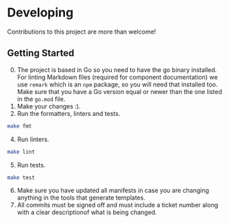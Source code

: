 # Developing

Contributions to this project are more than welcome!

## Getting Started

0. The project is based in Go so you need to have the go binary installed.
   For linting Markdown files (required for component documentation) we use
   `remark` which is an `npm` package, so you will need that installed too.
   Make sure that you have a Go version equal or newer than the one listed in
   the `go.mod` file.
1. Make your changes :).
2. Run the formatters, linters and tests.

```bash
make fmt
```

4. Run linters.

```bash
make lint
```

5. Run tests.

```bash
make test
```

6. Make sure you have updated all manifests in case you are changing anything in
   the tools that generate templates.
7. All commits must be signed off and must include a ticket number along with a
   clear descriptionof what is being changed.
